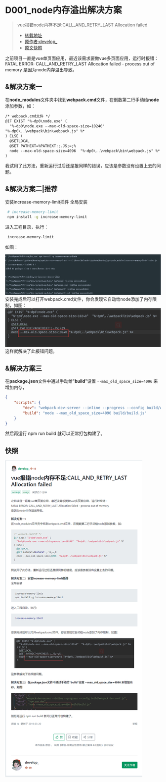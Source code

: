 # D001_node内存溢出解决方案 #

>vue报错node内存不足:CALL_AND_RETRY_LAST Allocation failed
> - [转载地址](https://segmentfault.com/a/1190000018557398) 
> - [原作者:develop_](https://segmentfault.com/u/develop_)
> - [原文快照](#快照)


之前项目一直是vue单页面应用，最近该需求要做vue多页面应用，运行时报错：
FATAL ERROR: CALL_AND_RETRY_LAST Allocation failed - process out of memory
是因为node内存溢出导致。

## &解决方案一
在**node_modules**文件夹中找到**webpack.cmd**文件，在倒数第二行手动给**node**添加参数，如：
```
/* webpack.cmd文件 */
@IF EXIST "%~dp0\node.exe" (
  "%~dp0\node.exe --max-old-space-size=10240"  "%~dp0\..\webpack\bin\webpack.js" %*
) ELSE (
  @SETLOCAL
  @SET PATHEXT=%PATHEXT:;.JS;=;%
  node --max-old-space-size=4096  "%~dp0\..\webpack\bin\webpack.js" %*
)
```
我试用了此方法，重新运行过后还是报同样的错误，应该是参数没有设置上去的问题。

## &解决方案二|推荐
安装increase-memory-limit插件
全局安装
 ```bash
  # increase-memory-limit
  npm install -g increase-memory-limit
 ```
进入工程目录，执行：
```bash
 increase-memory-limit
```
如图：

![d001_002](./img/D001/D001_001.png)
安装完成后可以打开webpack.cmd文件，你会发现它自动给node添加了内存限制，如图：
![d001_001](./img/D001/D001_002.png)
这样就解决了此报错问题。

## &解决方案三
在**package.json**文件中通过手动给"**build**"设置 `--max_old_space_size=4096` 来增加内存，
```json
{
    "scripts": {
        "dev": "webpack-dev-server --inline --progress --config build/webpack.dev.conf.js",
        "build": "node --max_old_space_size=4096 build/build.js"
    }
}
```
然后再运行 npm run build 就可以正常打包构建了。

## 快照
![快照](./img/D001/snap_d001.jpg)
